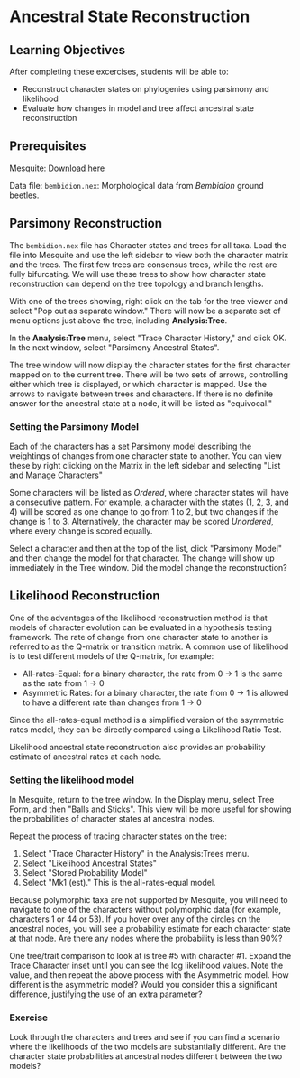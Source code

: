 # Ancestral State Reconstruction

## Learning Objectives
After completing these excercises, students will be able to:

* Reconstruct character states on phylogenies using parsimony and likelihood
* Evaluate how changes in model and tree affect ancestral state reconstruction


## Prerequisites 

Mesquite: [Download here](https://github.com/MesquiteProject/MesquiteCore/releases)

Data file: `bembidion.nex`: Morphological data from *Bembidion* ground beetles.

## Parsimony Reconstruction

The `bembidion.nex` file has Character states and trees for all taxa. Load the file into Mesquite and use the left sidebar to view both the character matrix and the trees. The first few trees are consensus trees, while the rest are fully bifurcating. We will use these trees to show how character state reconstruction can depend on the tree topology and branch lengths.

With one of the trees showing, right click on the tab for the tree viewer and select "Pop out as separate window." There will now be a separate set of menu options just above the tree, including **Analysis:Tree**.

In the **Analysis:Tree** menu, select "Trace Character History," and click OK. In the next window, select  "Parsimony Ancestral States".

The tree window will now display the character states for the first character mapped on to the current tree. There will be two sets of arrows, controlling either which tree is displayed, or which character is mapped. Use the arrows to navigate between trees and characters. If there is no definite answer for the ancestral state at a node, it will be listed as "equivocal."

### Setting the Parsimony Model
Each of the characters has a set Parsimony model describing the weightings of changes from one character state to another. You can view these by right clicking on the Matrix in the left sidebar and selecting "List and Manage Characters"

Some characters will be listed as *Ordered*, where character states will have a consecutive pattern. For example, a character with the states (1, 2, 3, and 4) will be scored as one change to go from 1 to 2, but two changes if the change is 1 to 3. Alternatively, the character may be scored *Unordered*, where every change is scored equally.

Select a character and then at the top of the list, click "Parsimony Model" and then change the model for that character. The change will show up immediately in the Tree window. Did the model change the reconstruction?

## Likelihood Reconstruction

One of the advantages of the likelihood reconstruction method is that models of character evolution can be evaluated in a hypothesis testing framework. The rate of change from one character state to another is referred to as the Q-matrix or transition matrix. A common use of likelihood is to test different models of the Q-matrix, for example:

* All-rates-Equal: for a binary character, the rate from 0 -> 1 is the same as the rate from 1 -> 0
* Asymmetric Rates: for a binary character, the rate from 0 -> 1 is allowed to have a different rate than changes from 1 -> 0

Since the all-rates-equal method is a simplified version of the asymmetric rates model, they can be directly compared using a Likelihood Ratio Test.

Likelihood ancestral state reconstruction also provides an probability estimate of ancestral rates at each node.

### Setting the likelihood model

In Mesquite, return to the tree window. In the Display menu, select Tree Form, and then "Balls and Sticks". This view will be more useful for showing the probabilities of character states at ancestral nodes.

Repeat the process of tracing character states on the tree:

1. Select "Trace Character History" in the Analysis:Trees menu.
2. Select "Likelihood Ancestral States"
3. Select "Stored Probability Model"
4. Select "Mk1 (est)." This is the all-rates-equal model.

Because polymorphic taxa are not supported by Mesquite, you will need to navigate to one of the characters without polymorphic data (for example, characters 1 or 44 or 53). If you hover over any of the circles on the ancestral nodes, you will see a probability estimate for each character state at that node. Are there any nodes where the probability is less than 90%?

One tree/trait comparison to look at is tree #5 with character #1. Expand the Trace Character inset until you can see the log likelihood values. Note the value, and then repeat the above process with the Asymmetric model. How different is the asymmetric model? Would you consider this a significant difference, justifying the use of an extra parameter?

### Exercise
Look through the characters and trees and see if you can find a scenario where the likelihoods of the two models are substantially different. Are the character state probabilities at ancestral nodes different between the two models?
